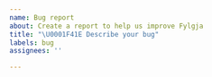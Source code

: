 ```yaml
---
name: Bug report
about: Create a report to help us improve Fylgja
title: "\U0001F41E Describe your bug"
labels: bug
assignees: ''

---
```


<!--
Before opening a report please:

- [Search for duplicate or closed issues](https://github.com/fylgja/fylgja/issues?utf8=%E2%9C%93&q=is%3Aissue)
- Read the [contributing guidelines](https://github.com/fylgja/fylgja/blob/main/.github/CONTRIBUTING.md)

Bug reports, please include:

- Operating system and version (Windows, macOS, Android, iOS)
- Browser and version (Chrome, Firefox, Safari, Microsoft Edge, Opera, Android Browser)
- A [reduced test case](https://css-tricks.com/reduced-test-cases/) or suggested fix using [CodePen](https://codepen.io/) or [CodeSandbox](https://codesandbox.io/)
-->

